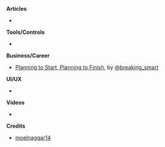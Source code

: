 **Articles**

* 

**Tools/Controls**

* 

**Business/Career**

* [Planning to Start, Planning to Finish](https://breakingsmart.substack.com/p/planning-to-start-planning-to-finish), by [@breaking_smart](https://twitter.com/breaking_smart)

**UI/UX**

* 

**Videos**

* 

**Credits**

* [moelnaggar14](https://github.com/MoElnaggar14)
